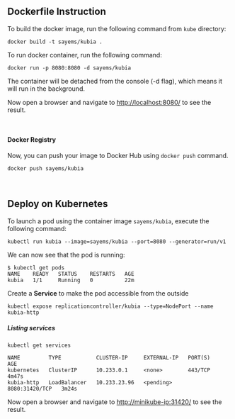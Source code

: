 Dockerfile Instruction
--

To build the docker image, run the following command from ```kube``` directory:
```
docker build -t sayems/kubia .
```


To run docker container, run the following command:
```
docker run -p 8080:8080 -d sayems/kubia
```
The container will be detached from the console (-d flag), which means it will run in the background.

Now open a browser and navigate to [http://localhost:8080/](http://localhost:8080/) to see the result.

&nbsp;


#### Docker Registry

Now, you can push your image to Docker Hub using ```docker push``` command.
```
docker push sayems/kubia
```

&nbsp;



Deploy on Kubernetes
--

To launch a pod using the container image ```sayems/kubia```, execute the following command:

```
kubectl run kubia --image=sayems/kubia --port=8080 --generator=run/v1

```
We can now see that the pod is running:
```
$ kubectl get pods
NAME    READY   STATUS    RESTARTS   AGE
kubia   1/1     Running   0          22m
```

Create a **Service** to make the pod accessible from the outside

```
kubectl expose replicationcontroller/kubia --type=NodePort --name kubia-http
```


##### Listing services

```
kubectl get services

NAME         TYPE           CLUSTER-IP     EXTERNAL-IP   PORT(S)          AGE
kubernetes   ClusterIP      10.233.0.1     <none>        443/TCP          4m47s
kubia-http   LoadBalancer   10.233.23.96   <pending>     8080:31420/TCP   3m24s
```

Now open a browser and navigate to [http://minikube-ip:31420/](http://localhost:8080/) to see the result.

